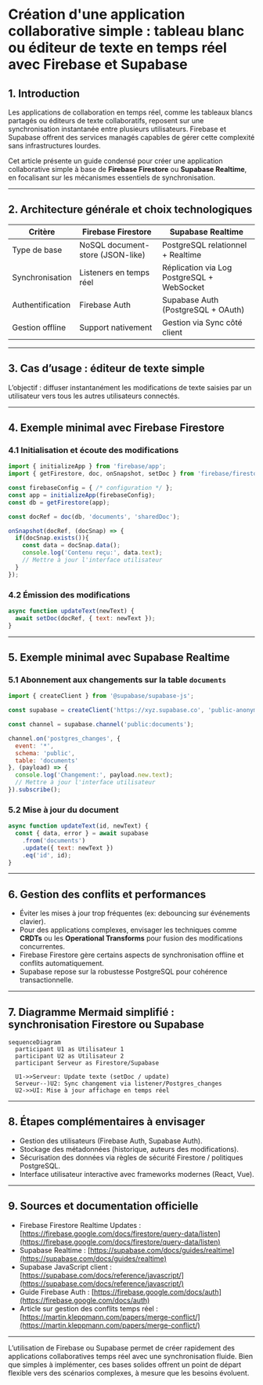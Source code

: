 # Création d'une application collaborative simple : tableau blanc ou éditeur de texte en temps réel avec Firebase et Supabase

## 1. Introduction

Les applications de collaboration en temps réel, comme les tableaux blancs partagés ou éditeurs de texte collaboratifs, reposent sur une synchronisation instantanée entre plusieurs utilisateurs. Firebase et Supabase offrent des services managés capables de gérer cette complexité sans infrastructures lourdes.

Cet article présente un guide condensé pour créer une application collaborative simple à base de **Firebase Firestore** ou **Supabase Realtime**, en focalisant sur les mécanismes essentiels de synchronisation.

---

## 2. Architecture générale et choix technologiques

| Critère          | Firebase Firestore                      | Supabase Realtime                  |
|------------------|---------------------------------------|----------------------------------|
| Type de base     | NoSQL document-store (JSON-like)      | PostgreSQL relationnel + Realtime |
| Synchronisation  | Listeners en temps réel                | Réplication via Log PostgreSQL + WebSocket |
| Authentification | Firebase Auth                         | Supabase Auth (PostgreSQL + OAuth) |
| Gestion offline  | Support nativement                     | Gestion via Sync côté client      |

---

## 3. Cas d’usage : éditeur de texte simple

L’objectif : diffuser instantanément les modifications de texte saisies par un utilisateur vers tous les autres utilisateurs connectés.

---

## 4. Exemple minimal avec Firebase Firestore

### 4.1 Initialisation et écoute des modifications

```javascript
import { initializeApp } from 'firebase/app';
import { getFirestore, doc, onSnapshot, setDoc } from 'firebase/firestore';

const firebaseConfig = { /* configuration */ };
const app = initializeApp(firebaseConfig);
const db = getFirestore(app);

const docRef = doc(db, 'documents', 'sharedDoc');

onSnapshot(docRef, (docSnap) => {
  if(docSnap.exists()){
    const data = docSnap.data();
    console.log('Contenu reçu:', data.text);
    // Mettre à jour l'interface utilisateur
  }
});
```

### 4.2 Émission des modifications

```javascript
async function updateText(newText) {
  await setDoc(docRef, { text: newText });
}
```

---

## 5. Exemple minimal avec Supabase Realtime

### 5.1 Abonnement aux changements sur la table `documents`

```javascript
import { createClient } from '@supabase/supabase-js';

const supabase = createClient('https://xyz.supabase.co', 'public-anonymous-key');

const channel = supabase.channel('public:documents');

channel.on('postgres_changes', {
  event: '*',
  schema: 'public',
  table: 'documents'
}, (payload) => {
  console.log('Changement:', payload.new.text);
  // Mettre à jour l'interface utilisateur
}).subscribe();
```

### 5.2 Mise à jour du document

```javascript
async function updateText(id, newText) {
  const { data, error } = await supabase
    .from('documents')
    .update({ text: newText })
    .eq('id', id);
}
```

---

## 6. Gestion des conflits et performances

- Éviter les mises à jour trop fréquentes (ex: debouncing sur événements clavier).
- Pour des applications complexes, envisager les techniques comme **CRDTs** ou les **Operational Transforms** pour fusion des modifications concurrentes.
- Firebase Firestore gère certains aspects de synchronisation offline et conflits automatiquement.
- Supabase repose sur la robustesse PostgreSQL pour cohérence transactionnelle.

---

## 7. Diagramme Mermaid simplifié : synchronisation Firestore ou Supabase

```mermaid
sequenceDiagram
  participant U1 as Utilisateur 1
  participant U2 as Utilisateur 2
  participant Serveur as Firestore/Supabase

  U1->>Serveur: Update texte (setDoc / update)
  Serveur--)U2: Sync changement via listener/Postgres_changes
  U2->>UI: Mise à jour affichage en temps réel
```

---

## 8. Étapes complémentaires à envisager

- Gestion des utilisateurs (Firebase Auth, Supabase Auth).
- Stockage des métadonnées (historique, auteurs des modifications).
- Sécurisation des données via règles de sécurité Firestore / politiques PostgreSQL.
- Interface utilisateur interactive avec frameworks modernes (React, Vue).

---

## 9. Sources et documentation officielle

- Firebase Firestore Realtime Updates : [https://firebase.google.com/docs/firestore/query-data/listen](https://firebase.google.com/docs/firestore/query-data/listen)  
- Supabase Realtime : [https://supabase.com/docs/guides/realtime](https://supabase.com/docs/guides/realtime)  
- Supabase JavaScript client : [https://supabase.com/docs/reference/javascript/](https://supabase.com/docs/reference/javascript/)  
- Guide Firebase Auth : [https://firebase.google.com/docs/auth](https://firebase.google.com/docs/auth)  
- Article sur gestion des conflits temps réel : [https://martin.kleppmann.com/papers/merge-conflict/](https://martin.kleppmann.com/papers/merge-conflict/)

---

L’utilisation de Firebase ou Supabase permet de créer rapidement des applications collaboratives temps réel avec une synchronisation fluide. Bien que simples à implémenter, ces bases solides offrent un point de départ flexible vers des scénarios complexes, à mesure que les besoins évoluent.
